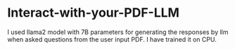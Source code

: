 # Interact-with-your-PDF-LLM
I used llama2 model with 7B parameters for generating the responses by llm when asked questions from the user input PDF. I have trained it on CPU.
